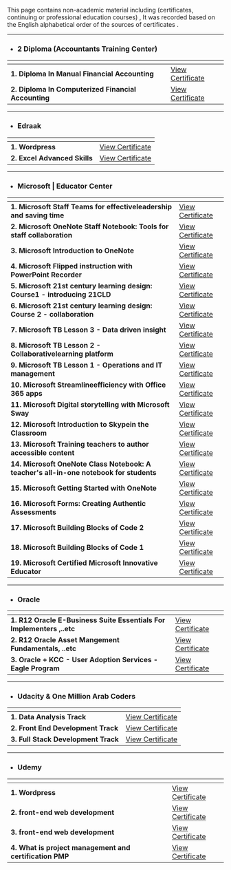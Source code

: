 
This page contains non-academic material including (certificates, continuing or professional education courses) , 
It was recorded based on the English alphabetical order of the sources of certificates .


--------------------------------------------------

- ### 2 Diploma (Accountants Training Center)


| <!-- -->    | <!-- -->    |
|-------------|-------------|
|**1. Diploma In Manual Financial Accounting** |[View Certificate](https://drive.google.com/file/d/11b8vHgsSvFCUFbaItrRZP0ehzRJWrOpQ/view)|
|**2. Diploma In Computerized Financial Accounting** |[View Certificate](https://drive.google.com/file/d/1V2EPMON628gDCFTaXxbTPm5jkv-j5tP0/view)|

--------------------------------------------------

- ### Edraak


| <!-- -->    | <!-- -->    |
|-------------|-------------|
|**1. Wordpress** |[View Certificate](https://courses.edraak.org/certificates/1cfc66560c184100ac9c86370177e270)|
|**2. Excel Advanced Skills** |[View Certificate](https://courses.edraak.org/certificates/3d8d315ca1dc463587cacf8d5e02ef8f)|

--------------------------------------------------

- ### Microsoft | Educator Center


| <!-- -->    | <!-- -->    |
|-------------|-------------|
|**1. Microsoft Staff Teams for effectiveleadership and saving time** |[View Certificate](https://education.microsoft.com/en-us/profile/achievement/485498/certificate)|
|**2. Microsoft OneNote Staff Notebook: Tools for staff collaboration** |[View Certificate](https://education.microsoft.com/en-us/profile/achievement/481815/certificate)|
|**3. Microsoft Introduction to OneNote** |[View Certificate](https://education.microsoft.com/en-us/profile/achievement/7162571/certificate)|
|**4. Microsoft Flipped instruction with PowerPoint Recorder** |[View Certificate](https://education.microsoft.com/en-us/profile/achievement/484557/certificate)|
|**5. Microsoft 21st century learning design: Course1 - introducing 21CLD** |[View Certificate](https://education.microsoft.com/en-us/profile/achievement/480855/certificate)|
|**6. Microsoft 21st century learning design: Course 2 - collaboration** |[View Certificate](https://education.microsoft.com/en-us/profile/achievement/508683/certificate)|
|**7. Microsoft TB Lesson 3 - Data driven insight** |[View Certificate](https://education.microsoft.com/en-us/profile/achievement/7248424/certificate)|
|**8. Microsoft TB Lesson 2 - Collaborativelearning platform** |[View Certificate](https://education.microsoft.com/en-us/profile/achievement/7241794/certificate)|
|**9. Microsoft TB Lesson 1 - Operations and IT management** |[View Certificate](https://education.microsoft.com/en-us/profile/achievement/7233630/certificate)|
|**10. Microsoft Streamlineefficiency with Office 365 apps** |[View Certificate](https://education.microsoft.com/en-us/profile/achievement/487264/certificate)|
|**11. Microsoft Digital storytelling with Microsoft Sway** |[View Certificate](https://education.microsoft.com/en-us/profile/achievement/480189/certificate)|
|**12. Microsoft Introduction to Skypein the Classroom** |[View Certificate](https://education.microsoft.com/en-us/profile/achievement/481943/certificate)|
|**13. Microsoft Training teachers to author accessible content** |[View Certificate](https://education.microsoft.com/en-us/profile/achievement/486761/certificate)|
|**14. Microsoft OneNote Class Notebook: A teacher's all-in-one notebook for students** |[View Certificate](https://education.microsoft.com/en-us/profile/achievement/475928/certificate)|
|**15. Microsoft Getting Started with OneNote** |[View Certificate](https://education.microsoft.com/en-us/profile/achievement/484943/certificate)|
|**16. Microsoft Forms: Creating Authentic Assessments** |[View Certificate](https://education.microsoft.com/en-us/profile/achievement/480169/certificate)|
|**17. Microsoft Building Blocks of Code 2** |[View Certificate](https://education.microsoft.com/en-us/profile/achievement/478994/certificate)|
|**18. Microsoft Building Blocks of Code 1** |[View Certificate](https://education.microsoft.com/en-us/profile/achievement/491813/certificate)|
|**19. Microsoft Certified Microsoft Innovative Educator** |[View Certificate](https://education.microsoft.com/en-us/profile/achievement/2356275/certificate)|

--------------------------------------------------

- ### Oracle


| <!-- -->    | <!-- -->    |
|-------------|-------------|
|**1. R12 Oracle E-Business Suite Essentials For Implementers ,..etc** |[View Certificate](https://drive.google.com/file/d/1YAROY3KqmJIAujKBWYqIiGRau5ytRsew/view)|
|**2. R12 Oracle Asset Mangement Fundamentals, ..etc** |[View Certificate](https://drive.google.com/file/d/1eh2yNln9kAhr1Qb1WMbI8nn2lmwoCZgs/view)|
|**3. Oracle + KCC - User Adoption Services - Eagle Program** |[View Certificate](https://drive.google.com/file/d/1GKdX58iU4xGaTpxpVJtBBrVkfQw30hxa/view?usp=sharing)|

--------------------------------------------------

- ### Udacity & One Million Arab Coders 


| <!-- -->    | <!-- -->    |
|-------------|-------------|
|**1. Data Analysis Track** |[View Certificate](https://s3-us-west-2.amazonaws.com/udacity-printer/production/certificates/78c6a56b-f71c-4cf1-af3d-583e270a507e.pdf)|
|**2. Front End Development Track** |[View Certificate](https://s3-us-west-2.amazonaws.com/udacity-printer/production/certificates/aef41fc7-e6c2-467b-baf9-223db3e6a76a.pdf)|
|**3. Full Stack Development Track** |[View Certificate](https://s3-us-west-2.amazonaws.com/udacity-printer/production/certificates/41ecefd0-f8bc-4867-b856-82a606745216.pdf)|

--------------------------------------------------

- ### Udemy


| <!-- -->    | <!-- -->    |
|-------------|-------------|
|**1. Wordpress** |[View Certificate](https://www.udemy.com/certificate/UC-XS9N2ILR/)|
|**2. front-end web development** |[View Certificate](https://www.udemy.com/certificate/UC-D753ZSGE/)|
|**3. front-end web development** |[View Certificate](https://www.udemy.com/certificate/UC-MHFAMGX6/)|
|**4. What is project management and certification PMP** |[View Certificate](https://www.udemy.com/certificate/UC-FIPSZMTC/)|




